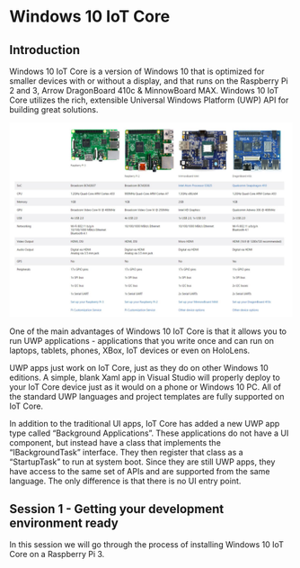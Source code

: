 Windows 10 IoT Core
===================

Introduction
------------

Windows 10 IoT Core is a version of Windows 10 that is optimized for smaller devices with or without a display, and that runs on the Raspberry Pi 2 and 3, Arrow DragonBoard 410c & MinnowBoard MAX. Windows 10 IoT Core utilizes the rich, extensible Universal Windows Platform (UWP) API for building great solutions.  

![](media/win-iot-boards.JPG)

One of the main advantages of Windows 10 IoT Core is that it allows you to run UWP applications - applications that you write once and can run on laptops, tablets, phones, XBox, IoT devices or even on HoloLens.

UWP apps just work on IoT Core, just as they do on other Windows 10 editions. A simple, blank Xaml app in Visual Studio will properly deploy to your IoT Core device just as it would on a phone or Windows 10 PC. All of the standard UWP languages and project templates are fully supported on IoT Core.

In addition to the traditional UI apps, IoT Core has added a new UWP app type called “Background Applications”. These applications do not have a UI component, but instead have a class that implements the “IBackgroundTask” interface. They then register that class as a “StartupTask” to run at system boot. Since they are still UWP apps, they have access to the same set of APIs and are supported from the same language. The only difference is that there is no UI entry point.


Session 1 - Getting your development environment ready
-------------------------------------------------------

In this session we will go through the process of installing Windows 10 IoT Core on a Raspberry Pi 3.